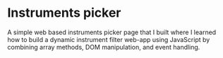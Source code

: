 # Instruments picker
A simple web based instruments picker page that I built where I learned how to build a dynamic instrument filter web-app using JavaScript by combining array methods, DOM manipulation, and event handling.
